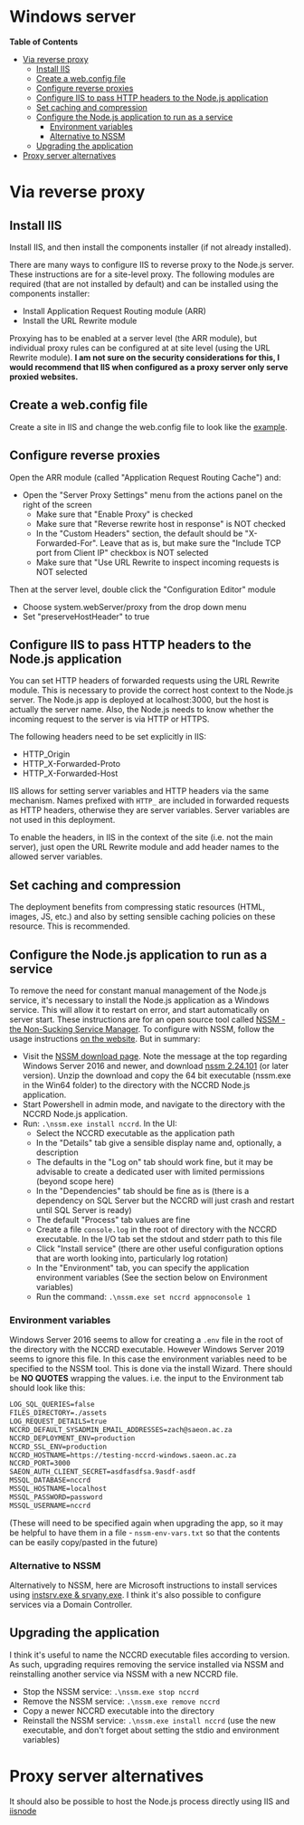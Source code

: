 # Windows server

<!-- START doctoc generated TOC please keep comment here to allow auto update -->
<!-- DON'T EDIT THIS SECTION, INSTEAD RE-RUN doctoc TO UPDATE -->
**Table of Contents** 

- [Via reverse proxy](#via-reverse-proxy)
  - [Install IIS](#install-iis)
  - [Create a web.config file](#create-a-webconfig-file)
  - [Configure reverse proxies](#configure-reverse-proxies)
  - [Configure IIS to pass HTTP headers to the Node.js application](#configure-iis-to-pass-http-headers-to-the-nodejs-application)
  - [Set caching and compression](#set-caching-and-compression)
  - [Configure the Node.js application to run as a service](#configure-the-nodejs-application-to-run-as-a-service)
    - [Environment variables](#environment-variables)
    - [Alternative to NSSM](#alternative-to-nssm)
  - [Upgrading the application](#upgrading-the-application)
- [Proxy server alternatives](#proxy-server-alternatives)

<!-- END doctoc generated TOC please keep comment here to allow auto update -->

# Via reverse proxy

## Install IIS
Install IIS, and then install the components installer (if not already installed).

There are many ways to configure IIS to reverse proxy to the Node.js server. These instructions are for a site-level proxy. The following modules are required (that are not installed by default) and can be installed using the components installer:

- Install Application Request Routing module (ARR)
- Install the URL Rewrite module

Proxying has to be enabled at a server level (the ARR module), but individual proxy rules can be configured at at site level (using the URL Rewrite module). **I am not sure on the security considerations for this, I would recommend that IIS when configured as a proxy server only serve proxied websites.**

## Create a web.config file
Create a site in IIS and change the web.config file to look like the [example](/web.config).

## Configure reverse proxies
Open the ARR module (called "Application Request Routing Cache") and:

- Open the "Server Proxy Settings" menu from the actions panel on the right of the screen
  - Make sure that "Enable Proxy" is checked
  - Make sure that "Reverse rewrite host in response" is NOT checked
  - In the "Custom Headers" section, the default should be "X-Forwarded-For". Leave that as is, but make sure the "Include TCP port from Client IP" checkbox is NOT selected
  - Make sure that "Use URL Rewrite to inspect incoming requests is NOT selected

Then at the server level, double click the "Configuration Editor" module

- Choose system.webServer/proxy from the drop down menu
- Set "preserveHostHeader" to true

## Configure IIS to pass HTTP headers to the Node.js application
You can set HTTP headers of forwarded requests using the URL Rewrite module. This is necessary to provide the correct host context to the Node.js server. The Node.js app is deployed at localhost:3000, but the host is actually the server name. Also, the Node.js needs to know whether the incoming request to the server is via HTTP or HTTPS.

The following headers need to be set explicitly in IIS:

- HTTP_Origin
- HTTP_X-Forwarded-Proto
- HTTP_X-Forwarded-Host

IIS allows for setting server variables and HTTP headers via the same mechanism. Names prefixed with `HTTP_` are included in forwarded requests as HTTP headers, otherwise they are server variables. Server variables are not used in this deployment.

To enable the headers, in IIS in the context of the site (i.e. not the main server), just open the URL Rewrite module and add header names to the allowed server variables.

## Set caching and compression
The deployment benefits from compressing static resources (HTML, images, JS, etc.) and also by setting sensible caching policies on these resource. This is recommended.


## Configure the Node.js application to run as a service
To remove the need for constant manual management of the Node.js service, it's necessary to install the Node.js application as a Windows service. This will allow it to restart on error, and start automatically on server start. These instructions are for an open source tool called [NSSM - the Non-Sucking Service Manager](https://nssm.cc/). To configure with NSSM, follow the usage instructions [on the website](https://nssm.cc/usage). But in summary:

- Visit the [NSSM download page](https://nssm.cc/download). Note the message at the top regarding Windows Server 2016 and newer, and download [nssm 2.24.101](https://nssm.cc/ci/nssm-2.24-101-g897c7ad.zip) (or later version). Unzip the download and copy the 64 bit executable (nssm.exe in the Win64 folder) to the directory with the NCCRD Node.js application.
- Start Powershell in admin mode, and navigate to the directory with the NCCRD Node.js application. 
- Run: `.\nssm.exe install nccrd`. In the UI:
  - Select the NCCRD executable as the application path
  - In the "Details" tab give a sensible display name and, optionally, a description
  - The defaults in the "Log on" tab should work fine, but it may be advisable to create a dedicated user with limited permissions (beyond scope here)
  - In the "Dependencies" tab should be fine as is (there is a dependency on SQL Server but the NCCRD will just crash and restart until SQL Server is ready)
  - The default "Process" tab values are fine
  - Create a file `console.log` in the root of directory with the NCCRD executable. In the I/O tab set the stdout and stderr path to this file
  - Click "Install service" (there are other useful configuration options that are worth looking into, particularly log rotation)
  - In the "Environment" tab, you can specify the application environment variables (See the section below on Environment variables)
  - Run the command: `.\nssm.exe set nccrd appnoconsole 1`

### Environment variables
Windows Server 2016 seems to allow for creating a `.env` file in the root of the directory with the NCCRD executable. However Windows Server 2019 seems to ignore this file. In this case the environment variables need to be specified to the NSSM tool. This is done via the install Wizard. There should be **NO QUOTES** wrapping the values. i.e. the input to the Environment tab should look like this:

```txt
LOG_SQL_QUERIES=false
FILES_DIRECTORY=./assets
LOG_REQUEST_DETAILS=true
NCCRD_DEFAULT_SYSADMIN_EMAIL_ADDRESSES=zach@saeon.ac.za
NCCRD_DEPLOYMENT_ENV=production
NCCRD_SSL_ENV=production
NCCRD_HOSTNAME=https://testing-nccrd-windows.saeon.ac.za
NCCRD_PORT=3000
SAEON_AUTH_CLIENT_SECRET=asdfasdfsa.9asdf-asdf
MSSQL_DATABASE=nccrd
MSSQL_HOSTNAME=localhost
MSSQL_PASSWORD=password
MSSQL_USERNAME=nccrd
```

(These will need to be specified again when upgrading the app, so it may be helpful to have them in a file - `nssm-env-vars.txt` so that the contents can be easily copy/pasted in the future)

### Alternative to NSSM
Alternatively to NSSM, here are Microsoft instructions to install services using [instsrv.exe & srvany.exe](https://docs.microsoft.com/en-US/troubleshoot/windows-client/deployment/create-user-defined-service). I think it's also possible to configure services via a Domain Controller.

## Upgrading the application
I think it's useful to name the NCCRD executable files according to version. As such, upgrading requires removing the service installed via NSSM and reinstalling another service via NSSM with a new NCCRD file.

- Stop the NSSM service: `.\nssm.exe stop nccrd`
- Remove the NSSM service: `.\nssm.exe remove nccrd`
- Copy a newer NCCRD executable into the directory
- Reinstall the NSSM service: `.\nssm.exe install nccrd` (use the new executable, and don't forget about setting the stdio and environment variables)

# Proxy server alternatives
It should also be possible to host the Node.js process directly using IIS and [iisnode](https://github.com/azure/iisnode)